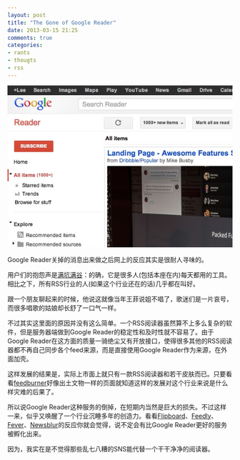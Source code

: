 ```yaml
---
layout: post
title: "The Gone of Google Reader"
date: 2013-03-15 21:25
comments: true
categories:
- rants
- thougts
- rss
---
```


![Google reader is gone](/downloads/images/2013_03/google_reader.png "Don't touch me...")

Google Reader关掉的消息出来做之后网上的反应其实是很耐人寻味的。

用户们的抱怨声是[满坑满谷](http://www.theverge.com/2013/3/14/4105432/google-reader-shuts-down)：的确，它是很多人(包括本座在内)每天都用的工具。相比之下，所有RSS行业的人(如果这个行业还在的话)几乎都在叫好。

跟一个朋友聊起来的时候，他说这就像当年王菲说姐不唱了，歌迷们是一片哀号，而很多唱歌的姑娘却长舒了一口气一样。

不过其实这里面的原因并没有这么简单。一个RSS阅读器虽然算不上多么复杂的软件，但是服务器端做到Google Reader的稳定性和及时性就不容易了。由于Google Reader在这方面的质量一骑绝尘又有开放接口，使得很多其他的RSS阅读器都不再自己同步各个feed来源，而是直接使用Google Reader作为来源，在外面加壳。

这样发展的结果是，实际上市面上就只有一款RSS阅读器和若干皮肤而已。只要看看[feedburner](http://feedburner.google.com/)好像出土文物一样的页面就知道这样的发展对这个行业来说是什么样灾难的后果了。

所以说Google Reader这种服务的倒掉，在短期内当然是巨大的损失。不过这样一来，似乎又唤醒了一个行业沉睡多年的创造力。看看[Flipboard](http://inside.flipboard.com/2013/03/14/weve-got-your-rss-covered-save-your-google-reader-feeds-now/)、[Feedly](http://feedly.com/)、[Fever](http://feedafever.com/)、[Newsblur](http://www.newsblur.com/)的反应你就会觉得，说不定会有比Google Reader更好的服务被孵化出来。

因为，我实在是不觉得那些乱七八糟的SNS能代替一个干干净净的阅读器。
